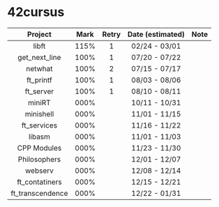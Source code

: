 # 42cursus

|     Project    | Mark | Retry | Date (estimated) |    Note   |
|:--------------:|:----:|:-----:|:----------------:|:---------:|
|      libft     | 115% |   1   |   02/24 - 03/01  |           |
|  get_next_line | 100% |   1   |   07/20 - 07/22  |           |
|     netwhat    | 100% |   2   |   07/15 - 07/17  |           |
|    ft_printf   | 100% |   1   |   08/03 - 08/06  |           |
|    ft_server   | 100% |   1   |   08/10 - 08/11  |           |
|      miniRT    | 000% |       |   10/11 - 10/31  |           |
|     minishell  | 000% |       |   11/01 - 11/15  |           |
|   ft_services  | 000% |       |   11/16 - 11/22  |           |
|    libasm      | 000% |       |   11/01 - 11/03  |           |
|   CPP Modules  | 000% |       |   11/23 - 11/30  |           |
|  Philosophers  | 000% |       |   12/01 - 12/07  |           |
|     webserv    | 000% |       |   12/08 - 12/14  |           |
| ft_contatiners | 000% |       |   12/15 - 12/21  |           |
|ft_transcendence| 000% |       |   12/22 - 01/31  |           |
